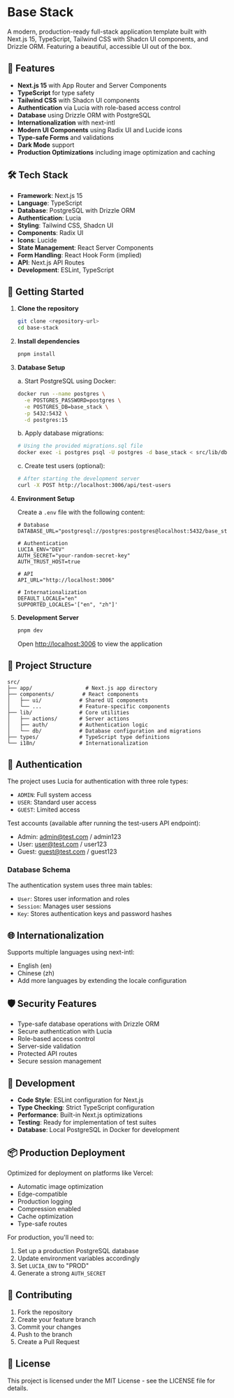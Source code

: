 # Base Stack

A modern, production-ready full-stack application template built with Next.js 15, TypeScript, Tailwind CSS with Shadcn UI components, and Drizzle ORM. Featuring a beautiful, accessible UI out of the box.

## 🚀 Features

- **Next.js 15** with App Router and Server Components
- **TypeScript** for type safety
- **Tailwind CSS** with Shadcn UI components
- **Authentication** via Lucia with role-based access control
- **Database** using Drizzle ORM with PostgreSQL
- **Internationalization** with next-intl
- **Modern UI Components** using Radix UI and Lucide icons
- **Type-safe Forms** and validations
- **Dark Mode** support
- **Production Optimizations** including image optimization and caching

## 🛠 Tech Stack

- **Framework**: Next.js 15
- **Language**: TypeScript
- **Database**: PostgreSQL with Drizzle ORM
- **Authentication**: Lucia
- **Styling**: Tailwind CSS, Shadcn UI
- **Components**: Radix UI
- **Icons**: Lucide
- **State Management**: React Server Components
- **Form Handling**: React Hook Form (implied)
- **API**: Next.js API Routes
- **Development**: ESLint, TypeScript

## 🚦 Getting Started

1. **Clone the repository**

   ```bash
   git clone <repository-url>
   cd base-stack
   ```

2. **Install dependencies**

   ```bash
   pnpm install
   ```

3. **Database Setup**

   a. Start PostgreSQL using Docker:
   ```bash
   docker run --name postgres \
     -e POSTGRES_PASSWORD=postgres \
     -e POSTGRES_DB=base_stack \
     -p 5432:5432 \
     -d postgres:15
   ```

   b. Apply database migrations:
   ```bash
   # Using the provided migrations.sql file
   docker exec -i postgres psql -U postgres -d base_stack < src/lib/db/migrations.sql
   ```

   c. Create test users (optional):
   ```bash
   # After starting the development server
   curl -X POST http://localhost:3006/api/test-users
   ```

4. **Environment Setup**

   Create a `.env` file with the following content:
   ```env
   # Database
   DATABASE_URL="postgresql://postgres:postgres@localhost:5432/base_stack"

   # Authentication
   LUCIA_ENV="DEV"
   AUTH_SECRET="your-random-secret-key"
   AUTH_TRUST_HOST=true

   # API
   API_URL="http://localhost:3006"

   # Internationalization
   DEFAULT_LOCALE="en"
   SUPPORTED_LOCALES='["en", "zh"]'
   ```

5. **Development Server**
   ```bash
   pnpm dev
   ```
   Open [http://localhost:3006](http://localhost:3006) to view the application

## 📁 Project Structure

```
src/
├── app/                 # Next.js app directory
├── components/         # React components
│   ├── ui/            # Shared UI components
│   └── ...            # Feature-specific components
├── lib/               # Core utilities
│   ├── actions/       # Server actions
│   ├── auth/          # Authentication logic
│   └── db/            # Database configuration and migrations
├── types/             # TypeScript type definitions
└── i18n/              # Internationalization
```

## 🔐 Authentication

The project uses Lucia for authentication with three role types:

- `ADMIN`: Full system access
- `USER`: Standard user access
- `GUEST`: Limited access

Test accounts (available after running the test-users API endpoint):

- Admin: admin@test.com / admin123
- User: user@test.com / user123
- Guest: guest@test.com / guest123

### Database Schema

The authentication system uses three main tables:

- `User`: Stores user information and roles
- `Session`: Manages user sessions
- `Key`: Stores authentication keys and password hashes

## 🌐 Internationalization

Supports multiple languages using next-intl:

- English (en)
- Chinese (zh)
- Add more languages by extending the locale configuration

## 🛡 Security Features

- Type-safe database operations with Drizzle ORM
- Secure authentication with Lucia
- Role-based access control
- Server-side validation
- Protected API routes
- Secure session management

## 🔧 Development

- **Code Style**: ESLint configuration for Next.js
- **Type Checking**: Strict TypeScript configuration
- **Performance**: Built-in Next.js optimizations
- **Testing**: Ready for implementation of test suites
- **Database**: Local PostgreSQL in Docker for development

## 📦 Production Deployment

Optimized for deployment on platforms like Vercel:

- Automatic image optimization
- Edge-compatible
- Production logging
- Compression enabled
- Cache optimization
- Type-safe routes

For production, you'll need to:
1. Set up a production PostgreSQL database
2. Update environment variables accordingly
3. Set `LUCIA_ENV` to "PROD"
4. Generate a strong `AUTH_SECRET`

## 🤝 Contributing

1. Fork the repository
2. Create your feature branch
3. Commit your changes
4. Push to the branch
5. Create a Pull Request

## 📄 License

This project is licensed under the MIT License - see the LICENSE file for details.
